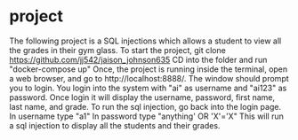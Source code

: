 # project
The following project is a SQL injections which allows a student to view all the grades in their gym glass. 
To start the project, git clone https://github.com/jj542/jaison_johnson635
CD into the folder and run "docker-compose up"
Once, the project is running inside the terminal, open a web browser, and go to http://localhost:8888/.
The window should prompt you to login.
You login into the system with "ai" as username and "ai123" as password. 
Once login it will display the username, password, first name, last name, and grade.
To run the sql injection, go back into the login page. 
In username type "a1"
In password type "anything' OR 'X'='X"
This will run a sql injection to display all the students and their grades.
